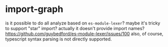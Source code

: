 # import-graph

is it possible to do all analyze based on `es-module-lexer`?
maybe it's tricky to support "star" import?
actually it doesn't provide import names? https://github.com/guybedford/es-module-lexer/issues/100
also, of course, typescript syntax parsing is not directly supported.
